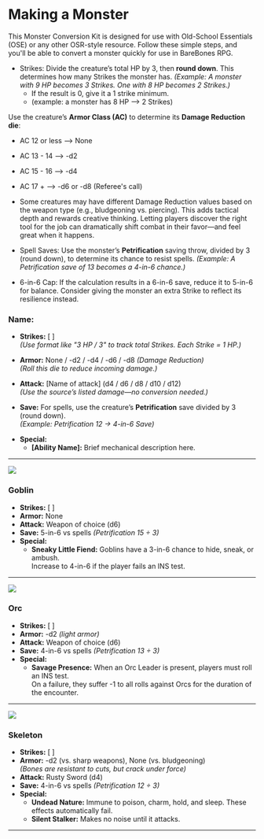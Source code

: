 
# Making a Monster

<!--- Converting OSRs Monster to Barebones RPG--->
This Monster Conversion Kit is designed for use with Old-School Essentials (OSE) or any other OSR-style resource. Follow these simple steps, and you'll be able to convert a monster quickly for use in BareBones RPG.

<!--- Strikes Conversion--->
- Strikes: Divide the creature’s total HP by 3, then **round down**. This determines how many Strikes the monster has.
  *(Example: A monster with 9 HP becomes 3 Strikes. One with 8 HP becomes 2 Strikes.)*
  - If the result is 0, give it a 1 strike minimum.
  - (example: a monster has 8 HP --> 2 Strikes)
 
 <!--- Armor Conversion --->
Use the creature’s **Armor Class (AC)** to determine its **Damage Reduction die**:
- AC 12 or less --> None
- AC 13 - 14 --> -d2
- AC 15 - 16 --> -d4
- AC 17 + --> -d6 or -d8 (Referee's call)
  
- Some creatures may have different Damage Reduction values based on the weapon type (e.g., bludgeoning vs. piercing).
This adds tactical depth and rewards creative thinking. Letting players discover the right tool for the job can dramatically shift combat in their favor—and feel great when it happens.

<!--- Spell Saving Stat --->
- Spell Saves: Use the monster’s **Petrification** saving throw, divided by 3 (round down), to determine its chance to resist spells.
 *(Example: A Petrification save of 13 becomes a 4-in-6 chance.)*

<!--- 6-in-6 Cap --->
- 6-in-6 Cap: If the calculation results in a 6-in-6 save, reduce it to 5-in-6 for balance. Consider giving the monster an extra Strike to reflect its resilience instead.

<!-- Monster Template -->
<!-- For Names use H3 -->
### Name:

<!-- After name, use an unordered list format -->
<!-- Bold STR, ARM, ATT, & SAV -->

- **Strikes:** [ ]  
  *(Use format like "3 HP / 3" to track total Strikes. Each Strike = 1 HP.)*

- **Armor:** None / -d2 / -d4 / -d6 / -d8 *(Damage Reduction)*  
  *(Roll this die to reduce incoming damage.)*

- **Attack:** [Name of attack] (d4 / d6 / d8 / d10 / d12)  
  *(Use the source’s listed damage—no conversion needed.)*

- **Save:** For spells, use the creature’s **Petrification** save divided by 3 (round down).  
  *(Example: Petrification 12 → 4-in-6 Save)*

<!-- If the monster has a special ability, add it as an unordered sublist -->
- **Special:**  
  - **[Ability Name]:** Brief mechanical description here.


---

<!--- Monster Example #1 --->
![](imgAddressHere)

### Goblin
- **Strikes:** [ ]  
- **Armor:** None  
- **Attack:** Weapon of choice (d6)  
- **Save:** 5-in-6 vs spells *(Petrification 15 ÷ 3)*
- **Special:**  
  - **Sneaky Little Fiend:** Goblins have a 3-in-6 chance to hide, sneak, or ambush.  
    Increase to 4-in-6 if the player fails an INS test.

---

<!--- Monster Example #2 --->
![](ImgADDHere)

### Orc
- **Strikes:** [ ]  
- **Armor:** -d2 *(light armor)*  
- **Attack:** Weapon of choice (d6)  
- **Save:** 4-in-6 vs spells *(Petrification 13 ÷ 3)*
- **Special:**  
  - **Savage Presence:** When an Orc Leader is present, players must roll an INS test.  
    On a failure, they suffer -1 to all rolls against Orcs for the duration of the encounter.

---

<!--- Monster Example #3 --->
![](imgAddressHere)

### Skeleton
- **Strikes:** [ ]  
- **Armor:** -d2 (vs. sharp weapons), None (vs. bludgeoning)  
  *(Bones are resistant to cuts, but crack under force)*
- **Attack:** Rusty Sword (d4)  
- **Save:** 4-in-6 vs spells *(Petrification 12 ÷ 3)*
- **Special:**  
  - **Undead Nature:** Immune to poison, charm, hold, and sleep. These effects automatically fail.  
  - **Silent Stalker:** Makes no noise until it attacks.

---

